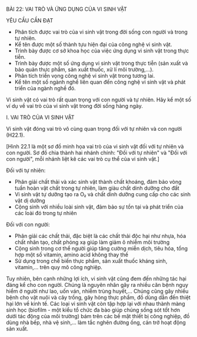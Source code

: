 BÀI 22: VAI TRÒ VÀ ỨNG DỤNG CỦA VI SINH VẬT

YÊU CẦU CẦN ĐẠT
- Phân tích được vai trò của vi sinh vật trong đời sống con người và trong tự nhiên.
- Kể tên được một số thành tựu hiện đại của công nghệ vi sinh vật.
- Trình bày được cơ sở khoa học của việc ứng dụng vi sinh vật trong thực tiễn.
- Trình bày được một số ứng dụng vi sinh vật trong thực tiễn (sản xuất và bảo quản thực phẩm, sản xuất thuốc, xử lí môi trường,...).
- Phân tích triển vọng công nghệ vi sinh vật trong tương lai.
- Kể tên một số ngành nghề liên quan đến công nghệ vi sinh vật và phát triển của ngành nghề đó.

Vi sinh vật có vai trò rất quan trọng với con người và tự nhiên. Hãy kể một số ví dụ về vai trò của vi sinh vật trong đời sống hàng ngày.

I. VAI TRÒ CỦA VI SINH VẬT

Vi sinh vật đóng vai trò vô cùng quan trọng đối với tự nhiên và con người (H22.1).

[Hình 22.1 là một sơ đồ minh họa vai trò của vi sinh vật đối với tự nhiên và con người. Sơ đồ chia thành hai nhánh chính: "Đối với tự nhiên" và "Đối với con người", mỗi nhánh liệt kê các vai trò cụ thể của vi sinh vật.]

Đối với tự nhiên:
- Phân giải chất thải và xác sinh vật thành chất khoáng, đảm bảo vòng tuần hoàn vật chất trong tự nhiên, làm giàu chất dinh dưỡng cho đất
- Vi sinh vật tự dưỡng tạo ra O₂ và chất dinh dưỡng cung cấp cho các sinh vật dị dưỡng
- Cộng sinh với nhiều loài sinh vật, đảm bảo sự tồn tại và phát triển của các loài đó trong tự nhiên

Đối với con người:
- Phân giải các chất thải, đặc biệt là các chất thải độc hại như nhựa, hóa chất nhân tạo, chất phóng xạ giúp làm giảm ô nhiễm môi trường
- Cộng sinh trong cơ thể người giúp tăng cường miễn dịch, tiêu hóa, tổng hợp một số vitamin, amino acid không thay thế
- Sử dụng trong chế biến thực phẩm, sản xuất thuốc kháng sinh, vitamin,... trên quy mô công nghiệp.

Tuy nhiên, bên cạnh những lợi ích, vi sinh vật cũng đem đến những tác hại đáng kể cho con người. Chúng là nguyên nhân gây ra nhiều căn bệnh nguy hiểm ở người như lao, uốn ván, nhiễm trùng huyết,... Chúng cũng gây nhiều bệnh cho vật nuôi và cây trồng, gây hỏng thực phẩm, đồ dùng dẫn đến thiệt hại lớn về kinh tế. Các loại vi sinh vật còn tập hợp lại với nhau thành màng sinh học (biofilm - một kiểu tổ chức đa bào giúp chúng sống sót tốt hơn dưới tác động của môi trường) bám trên các bề mặt thiết bị công nghiệp, đồ dùng nhà bếp, nhà vệ sinh,... làm tắc nghẽn đường ống, cản trở hoạt động sản xuất.